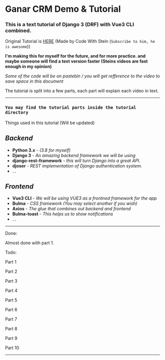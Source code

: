 # Ganar CRM Demo & Tutorial
### This is a text tutorial of Django 3 (DRF) with Vue3 CLI combined.

Original Tutorial is [HERE](https://www.youtube.com/watch?v=7rxHWX730nE&list=PLpyspNLjzwBl-u7Vh8mGfqqRKcVxHzqlp&index=2) (Made by Code With Stein (`Subscribe to him, he is awesome`))

**I'm making this for myself for the future, and for more practice.
and maybe someone will find a text version faster (Steins videos are fast enough in my opinion)**

*Some of the code will be on pastebin / you will get refference to the video to save space in this document*

The tutorial is split into a few parts, each part will explain each video in text.



-----
### `You may find the tutorial parts inside the tutorial directory`
Things used in this tutorial (Will be updated)
## *Backend*
- **Python 3.x** - *(3.8 for myself)*
- **Django 3** - *An amazing backend framework we will be using*
- **django-rest-framework** - *this will turn Django into a great API.*
- **djoser** - *REST implementation of Django authentication system.* 
- ...
    
## *Frontend*
- **Vue3 CLI** - *We will be using VUE3 as a frontned framework for the app*
- **Bulma** - *CSS framework (You may select another if you wish)*
- **Axios** - *The glue that combines out backend and frontend*
- **Bulma-toast** - *This helps us to show notifications*
- ... 

-----
Done:

Almost done with part 1.


Todo:

Part 1

Part 2

Part 3

Part 4

Part 5

Part 6

Part 7

Part 8

Part 9

Part 10

-----
